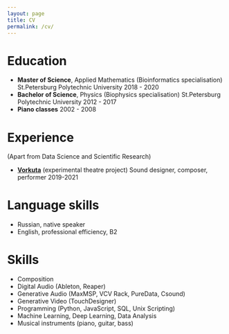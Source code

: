 ```yaml
---
layout: page
title: CV
permalink: /cv/
---
```


# Education

- **Master of Science**, Applied Mathematics (Bioinformatics specialisation)
St.Petersburg Polytechnic University
2018 - 2020
- **Bachelor of Science**, Physics (Biophysics specialisation)
St.Petersburg Polytechnic University
2012 - 2017
- **Piano classes**
2002 - 2008

# Experience

(Apart from Data Science and Scientific Research)

- [**Vorkuta**](https://www.instagram.com/artworkuta) (experimental theatre project)
Sound designer, composer, performer
2019-2021

# Language skills

- Russian, native speaker
- English, professional efficiency, B2

# Skills

- Composition
- Digital Audio (Ableton, Reaper)
- Generative Audio (MaxMSP, VCV Rack, PureData, Csound)
- Generative Video (TouchDesigner)
- Programming (Python, JavaScript, SQL, Unix Scripting)
- Machine Learning, Deep Learning, Data Analysis
- Musical instruments (piano, guitar, bass)
